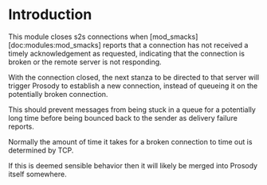 # Introduction

This module closes s2s connections when
[mod_smacks][doc:modules:mod_smacks] reports that a connection has not
received a timely acknowledgement as requested, indicating that the
connection is broken or the remote server is not responding.

With the connection closed, the next stanza to be directed to that
server will trigger Prosody to establish a new connection, instead of
queueing it on the potentially broken connection.

This should prevent messages from being stuck in a queue for a
potentially long time before being bounced back to the sender as
delivery failure reports.

Normally the amount of time it takes for a broken connection to time out
is determined by TCP.

If this is deemed sensible behavior then it will likely be merged into
Prosody itself somewhere.
